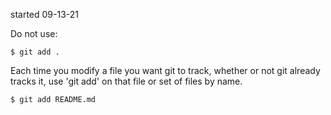 started 09-13-21

Do not use: 

```
$ git add .
```

Each time you modify a file you want git to track, whether or not git
already tracks it, use 'git add' on that file or set of files by name.

```
$ git add README.md
```

